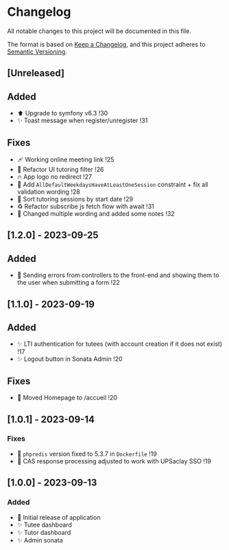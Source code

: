 # Changelog

All notable changes to this project will be documented in this file.

The format is based on [Keep a Changelog](https://keepachangelog.com/en/1.0.0/),
and this project adheres to [Semantic Versioning](https://semver.org/spec/v2.0.0.html).

## [Unreleased]

## Added
- ⬆️ Upgrade to symfony v6.3 !30
- ✨ Toast message when register/unregister !31

## Fixes
- 🩹 Working online meeting link !25
- 💄 Refactor UI tutoring filter !26
- 🔥 App logo no redirect !27
- 💬 Add `AllDefaultWeekdaysHaveAtLeastOneSession` constraint + fix all validation wording !28
- 🚸 Sort tutoring sessions by start date !29
- ♻️ Refactor subscribe js fetch flow with await !31
- 💬 Changed multiple wording and added some notes !32

## [1.2.0] - 2023-09-25

## Added
- 🥅 Sending errors from controllers to the front-end and showing them to the user when submitting a form !22

## [1.1.0] - 2023-09-19

## Added
- ✨ LTI authentication for tutees (with account creation if it does not exist) !17
- ✨ Logout button in Sonata Admin !20

## Fixes
- 🎨 Moved Homepage to /accueil !20

## [1.0.1] - 2023-09-14

### Fixes
- 📌 `phpredis` version fixed to 5.3.7 in `Dockerfile` !19
- 🔧 CAS response processing adjusted to work with UPSaclay SSO !19

## [1.0.0] - 2023-09-13

### Added

- 🚀 Initial release of application
- ✨ Tutee dashboard
- ✨ Tutor dashboard
- ✨ Admin sonata
